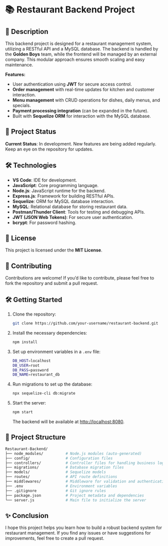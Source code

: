 # 📚 Restaurant Backend Project

## 📖 Description
This backend project is designed for a restaurant management system, utilizing a RESTful API and a MySQL database. The backend is handled by the **Golden Boys** team, while the frontend will be managed by an external company. This modular approach ensures smooth scaling and easy maintenance.

**Features:**
- User authentication using **JWT** for secure access control.
- **Order management** with real-time updates for kitchen and customer interaction.
- **Menu management** with CRUD operations for dishes, daily menus, and specials.
- **Payment processing integration** (can be expanded in the future).
- Built with **Sequelize ORM** for interaction with the MySQL database.

## 🚧 Project Status
**Current Status**: In development. New features are being added regularly. Keep an eye on the repository for updates.

## 🛠️ Technologies
- **VS Code**: IDE for development.
- **JavaScript**: Core programming language.
- **Node.js**: JavaScript runtime for the backend.
- **Express.js**: Framework for building RESTful APIs.
- **Sequelize**: ORM for MySQL database interaction.
- **MySQL**: Relational database for storing restaurant data.
- **Postman/Thunder Client**: Tools for testing and debugging APIs.
- **JWT (JSON Web Tokens)**: For secure user authentication.
- **bcrypt**: For password hashing.

## 📜 License
This project is licensed under the **MIT License**.

## 🤝 Contributing
Contributions are welcome! If you’d like to contribute, please feel free to fork the repository and submit a pull request.

## 🛠️ Getting Started

1. Clone the repository:

    ```bash
    git clone https://github.com/your-username/restaurant-backend.git
    ```

2. Install the necessary dependencies:

    ```bash
    npm install
    ```

3. Set up environment variables in a `.env` file:

    ```bash
    DB_HOST=localhost
    DB_USER=root
    DB_PASS=password
    DB_NAME=restaurant_db
    ```

4. Run migrations to set up the database:

    ```bash
    npx sequelize-cli db:migrate
    ```

5. Start the server:

    ```bash
    npm start
    ```

    The backend will be available at [http://localhost:8080](http://localhost:8080).

## 📂 Project Structure

```bash
Restaurant-Backend/  
├── node_modules/          # Node.js modules (auto-generated)
├── config/                # Configuration files
├── controllers/           # Controller files for handling business logic
├── migrations/            # Database migration files
├── models/                # Sequelize models
├── routes/                # API route definitions
├── middlewares/           # Middleware for validation and authentication
├── .env                   # Environment variables
├── .gitignore             # Git ignore rules
├── package.json           # Project metadata and dependencies
└── server.js              # Main file to initialize the server
```

## ✨ Conclusion

I hope this project helps you learn how to build a robust backend system for restaurant management. If you find any issues or have suggestions for improvements, feel free to create a pull request. 
